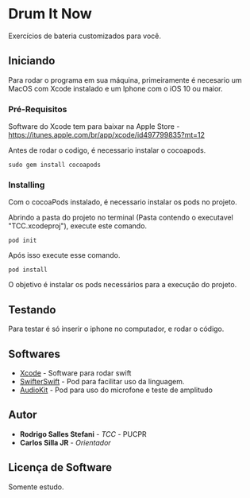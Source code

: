 # Drum It Now

Exercícios de bateria customizados para você.

## Iniciando

Para rodar o programa em sua máquina, primeiramente é necesario um MacOS com Xcode instalado e um Iphone com o iOS 10 ou maior.

### Pré-Requisitos

Software do Xcode tem para baixar na Apple Store - https://itunes.apple.com/br/app/xcode/id497799835?mt=12

Antes de rodar o codigo, é necessario instalar o cocoapods. 

```
sudo gem install cocoapods
```

### Installing


Com o cocoaPods instalado, é necessario instalar os pods no projeto. 

Abrindo a pasta do projeto no terminal (Pasta contendo o executavel "TCC.xcodeproj"), execute este comando.

```
pod init
```
Após isso execute esse comando.

```
pod install
```

O objetivo é instalar os pods necessários para a execução do projeto.

## Testando

Para testar é só inserir o iphone no computador, e rodar o código.


## Softwares

* [Xcode](https://itunes.apple.com/br/app/xcode/id497799835?mt=12) - Software para rodar swift
* [SwifterSwift](https://swifterswift.com/) - Pod para facilitar uso da linguagem.
* [AudioKit](https://audiokit.io/) - Pod para uso do microfone e teste de amplitudo


## Autor

* **Rodrigo Salles Stefani** - *TCC* - PUCPR
* **Carlos Silla JR** - *Orientador*


## Licença de Software

Somente estudo.



